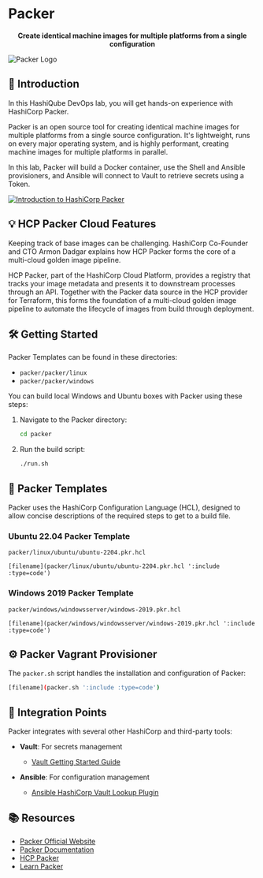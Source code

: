 # Packer

<div align="center">
  <p><strong>Create identical machine images for multiple platforms from a single configuration</strong></p>
</div>

![Packer Logo](images/packer-logo.png?raw=true "Packer Logo")

## 🚀 Introduction

In this HashiQube DevOps lab, you will get hands-on experience with HashiCorp Packer.

Packer is an open source tool for creating identical machine images for multiple platforms from a single source configuration. It's lightweight, runs on every major operating system, and is highly performant, creating machine images for multiple platforms in parallel.

In this lab, Packer will build a Docker container, use the Shell and Ansible provisioners, and Ansible will connect to Vault to retrieve secrets using a Token.

[![Introduction to HashiCorp Packer](images/maxresdefault.jpeg)](https://www.youtube.com/watch?v=r0I4TTO957w)

## 💡 HCP Packer Cloud Features

Keeping track of base images can be challenging. HashiCorp Co-Founder and CTO Armon Dadgar explains how HCP Packer forms the core of a multi-cloud golden image pipeline.

HCP Packer, part of the HashiCorp Cloud Platform, provides a registry that tracks your image metadata and presents it to downstream processes through an API. Together with the Packer data source in the HCP provider for Terraform, this forms the foundation of a multi-cloud golden image pipeline to automate the lifecycle of images from build through deployment.

## 🛠️ Getting Started

Packer Templates can be found in these directories:

- `packer/packer/linux`
- `packer/packer/windows`

You can build local Windows and Ubuntu boxes with Packer using these steps:

1. Navigate to the Packer directory:

   ```bash
   cd packer
   ```

2. Run the build script:

   ```bash
   ./run.sh
   ```

## 📄 Packer Templates

Packer uses the HashiCorp Configuration Language (HCL), designed to allow concise descriptions of the required steps to get to a build file.

### Ubuntu 22.04 Packer Template

`packer/linux/ubuntu/ubuntu-2204.pkr.hcl`

```hcl
[filename](packer/linux/ubuntu/ubuntu-2204.pkr.hcl ':include :type=code')
```

### Windows 2019 Packer Template

`packer/windows/windowsserver/windows-2019.pkr.hcl`

```hcl
[filename](packer/windows/windowsserver/windows-2019.pkr.hcl ':include :type=code')
```

## ⚙️ Packer Vagrant Provisioner

The `packer.sh` script handles the installation and configuration of Packer:

```bash
[filename](packer.sh ':include :type=code')
```

## 🔗 Integration Points

Packer integrates with several other HashiCorp and third-party tools:

- **Vault**: For secrets management
  - [Vault Getting Started Guide](https://learn.hashicorp.com/vault/getting-started/secrets-engines)

- **Ansible**: For configuration management
  - [Ansible HashiCorp Vault Lookup Plugin](https://docs.ansible.com/ansible/latest/plugins/lookup/hashi_vault.html)

## 📚 Resources

- [Packer Official Website](https://www.packer.io)
- [Packer Documentation](https://www.packer.io/docs)
- [HCP Packer](https://cloud.hashicorp.com/products/packer)
- [Learn Packer](https://learn.hashicorp.com/packer)

